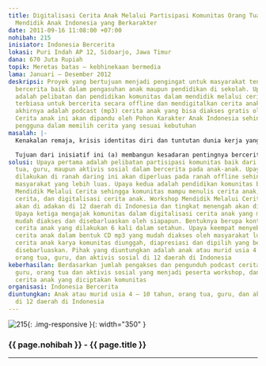 ```yaml
---
title: Digitalisasi Cerita Anak Melalui Partisipasi Komunitas Orang Tua dan Guru untuk
  Mendidik Anak Indonesia yang Berkarakter
date: 2011-09-16 11:08:00 +07:00
nohibah: 215
inisiator: Indonesia Bercerita
lokasi: Puri Indah AP 12, Sidoarjo, Jawa Timur
dana: 670 Juta Rupiah
topik: Meretas batas – kebhinekaan bermedia
lama: Januari – Desember 2012
deskripsi: Proyek yang bertujuan menjadi pengingat untuk masyarakat tentang pentingnya
  bercerita baik dalam pengasuhan anak maupun pendidikan di sekolah. Upaya utamanya
  adalah pelibatan dan pendidikan komunitas dalam mendidik melalui cerita sehingga
  terbiasa untuk bercerita secara offline dan mendigitalkan cerita anaknya. Hasil
  akhirnya adalah podcast (mp3) cerita anak yang bisa diakses gratis oleh semua orang.
  Cerita anak ini akan dipandu oleh Pohon Karakter Anak Indonesia sehingga memudahkan
  pengguna dalam memilih cerita yang sesuai kebutuhan
masalah: |-
  Kenakalan remaja, krisis identitas diri dan tuntutan dunia kerja yang semakin tinggi menjadi tantangan kita pada era globalisasi ini. Hanya anak berkarakter yang dapat hidup secara sehat dan mencapai keberhasilan. Anak yang berkarakter ini pula yang kemudian menjadi pondasi bagi bangsa Indonesia yang berkarakter. Bercerita adalah metode pendidikan yang efektif dan terjangkau oleh siapa saja. Sayangnya, kebiasaan bercerita terus terkikis baik di rumah maupun sekolah. Beberapa faktor penyebabnya: kesibukan orang tua dan guru, anggapan bercerita hanya hiburan, keterbatasan cerita anak yang mudah diakses, ketersediaan cerita anak yang mendidik dan berakar pada konteks lokal bangsa Indonesia.

  Tujuan dari inisiatif ini (a) membangun kesadaran pentingnya bercerita dalam pengasuhan anak dan pendidikan di sekolah; (b) menumbuhkan kebiasaan dan tradisi bercerita di rumah dan sekolah; (c) mengajak setiap orang mendigitalkan cerita anak agar mudah diakses dan disebarluaskan.
solusi: Upaya pertama adalah pelibatan partisipasi komunitas baik dari kalangan orang
  tua, guru, maupun aktivis sosial dalam bercerita pada anak-anak. Upaya yang telah
  dilakukan di ranah daring ini akan diperluas pada ranah offline sehingga bisa menjangkau
  masyarakat yang lebih luas. Upaya kedua adalah pendidikan komunitas berupa Workshop
  Mendidik Melalui Cerita sehingga komunitas mampu menulis cerita anak, mendidik melalui
  cerita, dan digitalisasi cerita anak. Workshop Mendidik Melalui Cerita tingkat dasar
  akan di adakan di 12 daerah di Indonesia dan tingkat menengah akan diadakan 3 kali.
  Upaya ketiga mengajak komunitas dalam digitalisasi cerita anak yang mendidik sehingga
  mudah diakses dan disebarluaskan oleh siapapun. Bentuknya berupa kontes podcast
  cerita anak yang dilakukan 6 kali dalam setahun. Upaya keempat menyebarluaskan podcast
  cerita anak dalam bentuk CD mp3 yang mudah diakses oleh masyarakat luas. Podcast
  cerita anak karya komunitas diunggah, diapresiasi dan dipilih yang berkualitas untuk
  disebarluaskan. Pihak yang diuntungkan adalah anak atau murid usia 4 – 10 tahun,
  orang tua, guru, dan aktivis sosial di 12 daerah di Indonesia
keberhasilan: Berdasarkan jumlah pengakses dan pengunduh podcast cerita anak, jumlah
  guru, orang tua dan aktivis sosial yang menjadi peserta workshop, dan jumlah podcast
  cerita anak yang diciptakan komunitas
organisasi: Indonesia Bercerita
diuntungkan: Anak atau murid usia 4 – 10 tahun, orang tua, guru, dan aktivis sosial
  di 12 daerah di Indonesia
---
```


![215](/static/img/hibahcmb/215.png){: .img-responsive }{: width="350" }

### {{ page.nohibah }} - {{ page.title }}

---
